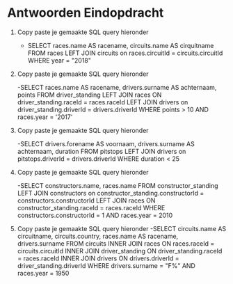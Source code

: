 # Antwoorden Eindopdracht

1. Copy paste je gemaakte SQL query hieronder
    
    - SELECT races.name AS racename, circuits.name AS cirquitname FROM races 
    LEFT JOIN circuits on races.circuitId = circuits.circuitId 
    WHERE year = "2018"

2. Copy paste je gemaakte SQL query hieronder
   
    -SELECT races.name AS racename, drivers.surname AS achternaam, points FROM driver_standing
    LEFT JOIN races ON driver_standing.raceId = races.raceId
    LEFT JOIN drivers on driver_standing.driverId = drivers.driverId
    WHERE  points > 10 AND races.year = '2017' 
    
3. Copy paste je gemaakte SQL query hieronder
    
    -SELECT drivers.forename AS voornaam, drivers.surname AS achternaam, duration FROM pitstops
    LEFT JOIN drivers on pitstops.driverId = drivers.driverId
    WHERE duration < 25

4. Copy paste je gemaakte SQL query hieronder

    -SELECT constructors.name, races.name  FROM constructor_standing 
    LEFT JOIN constructors on constructor_standing.constructorId = constructors.constructorId
    LEFT JOIN races ON constructor_standing.raceId = races.raceId
    WHERE constructors.constructorId = 1 AND races.year = 2010
   
5. Copy paste je gemaakte SQL query hieronder
    -SELECT circuits.name AS circuitname, circuits.country, races.name AS racename, drivers.surname FROM circuits
    INNER JOIN races ON races.raceId = circuits.circuitId
    INNER JOIN driver_standing ON driver_standing.raceId = races.raceId
    INNER JOIN drivers ON drivers.driverId = driver_standing.driverId
    WHERE drivers.surname = "F%" AND races.year = 1950
   
